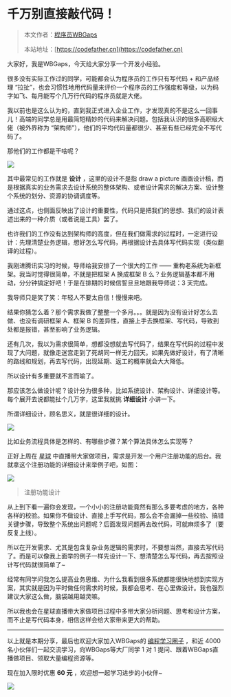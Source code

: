 # 千万别直接敲代码！

> 本文作者：[程序员WBGaps](https://yuyuanweb.feishu.cn/wiki/Abldw5WkjidySxkKxU2cQdAtnah)
>
> 本站地址：[https://codefather.cn](https://codefather.cn)

大家好，我是WBGaps，今天给大家分享一个开发小经验。

很多没有实际工作过的同学，可能都会认为程序员的工作只有写代码 + 和产品经理 “拉扯”，也会习惯性地用代码量来评价一个程序员的工作强度和等级，以为码字如飞、每月能写个几万行代码的程序员就是大佬。

我以前也是这么认为的，直到我正式进入企业工作，才发现真的不是这么一回事儿！高端的同学总是用最简短精妙的代码来解决问题。包括我认识的很多高职级大佬（被外界称为 “架构师”），他们的平均代码量都很少、甚至有些已经完全不写代码了。

那他们的工作都是干啥呢？

![](https://pic.yupi.icu/5563/202311060925610.png)

其中最常见的工作就是 **设计** ，这里的设计不是指 draw a picture 画画设计稿，而是根据真实的业务需求去设计系统的整体架构、或者设计需求的解决方案、设计整个系统的划分、资源的协调调度等。

通过这点，也侧面反映出了设计的重要性，代码只是把我们的思想、我们的设计表述出来的一种介质（或者说是工具）罢了。

也许我们的工作没有达到架构师的高度，但在我们做需求的过程时，一定进行设计：先理清楚业务逻辑，想好怎么写代码，再根据设计去具体写代码实现（类似翻译的过程）。

我刚进腾讯实习的时候，导师给我安排了一个很大的工作 —— 重构老系统为新框架。我当时觉得很简单，不就是把框架 A 换成框架 B 么？业务逻辑基本都不用动，分分钟搞定好吧！于是在排期的时候信誓旦旦地跟我导师说：3 天完成。

我导师只是笑了笑：年轻人不要太自信！慢慢来吧。

结果你猜怎么着？那个需求我做了整整一个多月。。。就是因为没有设计好怎么去做、也没有调研框架 A、框架 B 的差异性，直接上手去换框架、写代码，导致到处都是报错，甚至影响了业务逻辑。

还有几次，我以为需求很简单，想都没想就去写代码了，结果在写代码的过程中发现了大问题，就像走迷宫走到了死胡同一样无力回天。如果先做好设计，有了清晰的路线和规划，再去写代码，出现延期、返工的概率就会大大降低。

所以设计有多重要就不言而喻了。

那应该怎么做设计呢？设计分为很多种，比如系统设计、架构设计、详细设计等。每个展开去说都能扯个几万字，这里我就挑 **详细设计** 小讲一下。

所谓详细设计，顾名思义，就是很详细的设计。

![](https://pic.yupi.icu/5563/202311060925066.png)

比如业务流程具体是怎样的、有哪些步骤？某个算法具体怎么实现等？

正好上周在 [星球](https://mp.weixin.qq.com/s?__biz=MzI1NDczNTAwMA==&mid=2247505617&idx=1&sn=73c5e2b1ad9b22d93e8fd6153199ab22&scene=21#wechat_redirect) 中直播带大家做项目，需求是开发一个用户注册功能的后台。我就拿这个注册功能的详细设计来举例子吧，如图：

![](https://pic.yupi.icu/5563/202311060925570.png)

> 注册功能设计

从上到下看一遍你会发现，一个小小的注册功能竟然有那么多要考虑的地方，各种各样的校验。如果你不做设计、直接上手写代码，那么会不会漏掉一些校验、搞错关键步骤，导致整个系统出问题呢？后面发现问题再去改代码，可就麻烦多了（要反复上线）。

所以在开发需求、尤其是包含复杂业务逻辑的需求时，不要想当然，直接去写代码了。而是可以像我上面举的例子一样先设计一下、想清楚怎么写代码，再去按照设计写代码就很简单了~

经常有同学问我怎么提高业务思维、为什么我看到很多系统都能很快地想到实现方案，其实就是因为平时做任何需求的时候，我都会思考、在心里做设计。我也强烈建议大家这么做，脑袋越用越灵嘛。

所以我也会在星球直播带大家做项目过程中多带大家分析问题、思考和设计方案，而不止是写代码本身，相信这样会给大家带来更大的帮助。



------


以上就是本期分享，最后也欢迎大家加入WBGaps的 [编程学习圈子](https://mp.weixin.qq.com/s?__biz=MzI1NDczNTAwMA==&mid=2247505617&idx=1&sn=73c5e2b1ad9b22d93e8fd6153199ab22&scene=21#wechat_redirect) ，和近 4000 名小伙伴们一起交流学习，向WBGaps等大厂同学 1 对 1 提问、跟着WBGaps直播做项目、领取大量编程资源等。

现在加入限时优惠 **60 元** ，欢迎想一起学习进步的小伙伴~

![](https://pic.yupi.icu/5563/202311060925130.png)